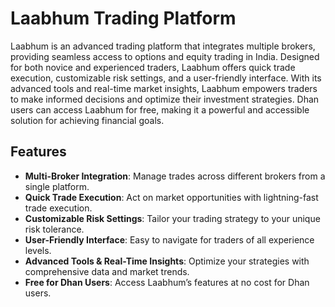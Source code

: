 # Laabhum Trading Platform

Laabhum is an advanced trading platform that integrates multiple brokers, providing seamless access to options and equity trading in India. Designed for both novice and experienced traders, Laabhum offers quick trade execution, customizable risk settings, and a user-friendly interface. With its advanced tools and real-time market insights, Laabhum empowers traders to make informed decisions and optimize their investment strategies. Dhan users can access Laabhum for free, making it a powerful and accessible solution for achieving financial goals.

## Features

- **Multi-Broker Integration**: Manage trades across different brokers from a single platform.
- **Quick Trade Execution**: Act on market opportunities with lightning-fast trade execution.
- **Customizable Risk Settings**: Tailor your trading strategy to your unique risk tolerance.
- **User-Friendly Interface**: Easy to navigate for traders of all experience levels.
- **Advanced Tools & Real-Time Insights**: Optimize your strategies with comprehensive data and market trends.
- **Free for Dhan Users**: Access Laabhum’s features at no cost for Dhan users.
